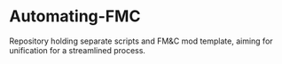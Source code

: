 # Automating-FMC
Repository holding separate scripts and FM&amp;C mod template, aiming for unification for a streamlined process.
